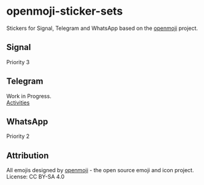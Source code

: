 # openmoji-sticker-sets
Stickers for Signal, Telegram and WhatsApp based on the [openmoji](https://github.com/hfg-gmuend/openmoji) project.

## Signal
Priority 3

## Telegram
Work in Progress.  
[Activities](https://t.me/addstickers/OpenMojiActivities>Activities)

## WhatsApp
Priority 2

## Attribution
All emojis designed by [openmoji](https://github.com/hfg-gmuend/openmoji) - the open source emoji and icon project. License: CC BY-SA 4.0
